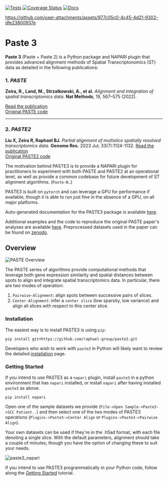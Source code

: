 [![Tests](https://github.com/raphael-group/paste3/actions/workflows/test_pinned_deps.yml/badge.svg)](https://github.com/raphael-group/paste3/actions/workflows/test_pinned_deps.yml)
[![Coverage Status](https://coveralls.io/repos/github/raphael-group/paste3/badge.svg?branch=main)](https://coveralls.io/github/raphael-group/paste3?branch=main)
[![Docs](https://github.com/raphael-group/paste3/actions/workflows/docs.yml/badge.svg)](https://raphael-group.github.io/paste3/)

https://github.com/user-attachments/assets/977c05c0-4c45-4d21-9302-dfe23800937e

# Paste 3

**Paste 3** (Paste + Paste 2) is a Python package and NAPARI plugin that
provides advanced alignment methods of Spatial Transcriptonomics (ST) data
as detailed in the following publications:

### 1. *PASTE*
**Zeira, R., Land, M., Strzalkowski, A., et al.**
*Alignment and integration of spatial transcriptomics data.*
**Nat Methods**, 19, 567–575 (2022).

[Read the publication](https://doi.org/10.1038/s41592-022-01459-6)  
[Original PASTE code](https://github.com/raphael-group/paste)

---

### 2. *PASTE2*
**Liu X, Zeira R, Raphael BJ.**
*Partial alignment of multislice spatially resolved transcriptomics data.*
**Genome Res.** 2023 Jul; 33(7):1124-1132.
[Read the publication](https://doi.org/10.1101/gr.277670.123)  
[Original PASTE2 code](https://github.com/raphael-group/paste2)

The motivation behind PASTE3 is to provide a NAPARI plugin
for practitioners to experiment with both PASTE and PASTE2 at an operational
level, as well as provide a common codebase for future development of ST
alignment algorithms. (`Paste-N`..)

PASTE3 is built on `pytorch` and can leverage a GPU for performance if
available, though it is able to run just fine in the absence of a GPU, on all
major platforms.

Auto-generated documentation for the PASTE3 package is available [here](https://raphael-group.github.io/paste3/).

Additional examples and the code to reproduce the original PASTE paper's analyses are available [here](https://github.com/raphael-group/paste_reproducibility). Preprocessed datasets used in the paper can be found on [zenodo](https://doi.org/10.5281/zenodo.6334774).

## Overview

![PASTE Overview](https://github.com/raphael-group/paste/blob/main/docs/source/_static/images/paste_overview.png)

The PASTE series of algorithms provide computational methods that leverage both
gene expression  similarity and spatial distances between spots to align and
integrate spatial transcriptomics data. In particular, there are two modes of
operation:
1. `Pairwise-Alignment`: align spots between successive pairs of slices.
2. `Center-Alignment`: infer a `center slice` (low sparsity, low variance) and
align all slices with respect to this center slice.


### Installation

The easiest way is to install PASTE3 is using `pip`:

`pip install git+https://github.com/raphael-group/paste3.git`

Developers who wish to work with `paste3` in Python will likely want to review
the detailed [installation](https://raphael-group.github.io/paste3/installation)
page.


### Getting Started

If you intend to use PASTE3 as a `napari` plugin, install `paste3` in a python
environment that has `napari` installed, or install `napari` after having
installed `paste3` as above.

`pip install napari`

Open one of the sample datasets we provide (`File->Open Sample->Paste3->SCC Patient..`)
and then select one of the two modes of PASTE3 operations
(`Plugins->Paste3->Center Align` or `Plugins->Paste3->Pairwise Align`).

Your own datasets can be used if they're in the .h5ad format, with each file denoting a single
slice. With the default parameters, alignment should take a couple of minutes, though
you have the option of changing these to suit your needs.

![paste3_napari](https://github.com/user-attachments/assets/41281c31-fe11-443e-ab13-1dec4e01b3b6)

If you intend to use PASTE3 programmatically in your Python code, follow along
the [Getting Started](https://raphael-group.github.io/paste3/notebooks/paste_tutorial.html)
tutorial.
